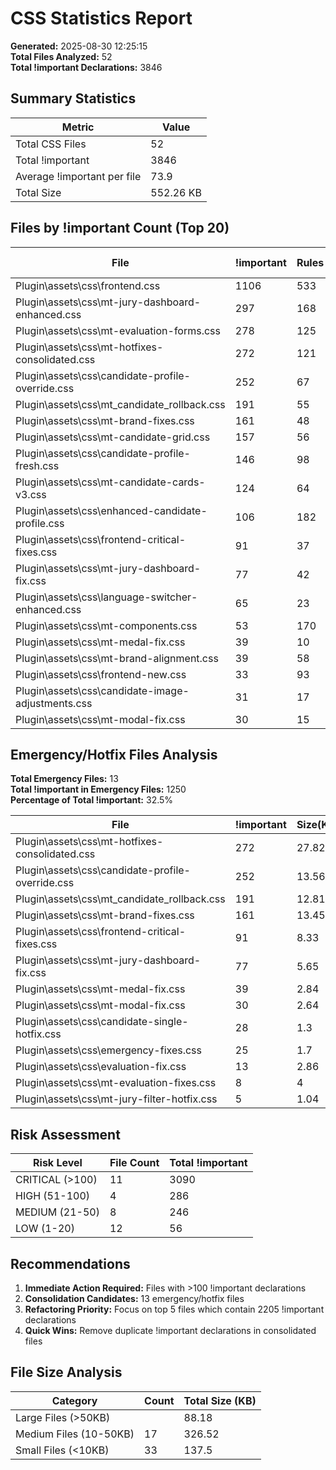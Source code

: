 ﻿# CSS Statistics Report
**Generated:** 2025-08-30 12:25:15  
**Total Files Analyzed:** 52  
**Total !important Declarations:** 3846

## Summary Statistics
| Metric | Value |
|--------|-------|
| Total CSS Files | 52 |
| Total !important | 3846 |
| Average !important per file | 73.9 |
| Total Size | 552.26 KB |

## Files by !important Count (Top 20)
| File | !important | Rules | Ratio% | Size(KB) | Deep Nesting | Z-Index | Media Queries |
|------|------------|-------|--------|----------|--------------|---------|---------------|
| Plugin\assets\css\frontend.css | 1106 | 533 | 207.5% | 88.18 | 1 | 5 | 20 |
| Plugin\assets\css\mt-jury-dashboard-enhanced.css | 297 | 168 | 176.8% | 33.64 | 1 | 6 | 3 |
| Plugin\assets\css\mt-evaluation-forms.css | 278 | 125 | 222.4% | 22.46 | 1 | 1 | 3 |
| Plugin\assets\css\mt-hotfixes-consolidated.css | 272 | 121 | 224.8% | 27.82 | 1 | 3 | 12 |
| Plugin\assets\css\candidate-profile-override.css | 252 | 67 | 376.1% | 13.56 | 1 | 1 | 3 |
| Plugin\assets\css\mt_candidate_rollback.css | 191 | 55 | 347.3% | 12.81 | 1 | 1 | 3 |
| Plugin\assets\css\mt-brand-fixes.css | 161 | 48 | 335.4% | 13.45 | 1 | 3 | 1 |
| Plugin\assets\css\mt-candidate-grid.css | 157 | 56 | 280.4% | 12.01 | 1 | 1 | 5 |
| Plugin\assets\css\candidate-profile-fresh.css | 146 | 98 | 149% | 13.91 | 1 | 0 | 4 |
| Plugin\assets\css\mt-candidate-cards-v3.css | 124 | 64 | 193.8% | 17.49 | 1 | 0 | 7 |
| Plugin\assets\css\enhanced-candidate-profile.css | 106 | 182 | 58.2% | 24.48 | 1 | 2 | 7 |
| Plugin\assets\css\frontend-critical-fixes.css | 91 | 37 | 245.9% | 8.33 | 1 | 3 | 3 |
| Plugin\assets\css\mt-jury-dashboard-fix.css | 77 | 42 | 183.3% | 5.65 | 1 | 0 | 4 |
| Plugin\assets\css\language-switcher-enhanced.css | 65 | 23 | 282.6% | 4.03 | 1 | 1 | 3 |
| Plugin\assets\css\mt-components.css | 53 | 170 | 31.2% | 21.14 | 1 | 2 | 1 |
| Plugin\assets\css\mt-medal-fix.css | 39 | 10 | 390% | 2.84 | 1 | 0 | 0 |
| Plugin\assets\css\mt-brand-alignment.css | 39 | 58 | 67.2% | 10.1 | 1 | 0 | 1 |
| Plugin\assets\css\frontend-new.css | 33 | 93 | 35.5% | 11.9 | 1 | 1 | 2 |
| Plugin\assets\css\candidate-image-adjustments.css | 31 | 17 | 182.4% | 6.44 | 1 | 0 | 2 |
| Plugin\assets\css\mt-modal-fix.css | 30 | 15 | 200% | 2.64 | 1 | 3 | 0 |
## Emergency/Hotfix Files Analysis
**Total Emergency Files:** 13  
**Total !important in Emergency Files:** 1250  
**Percentage of Total !important:** 32.5%

| File | !important | Size(KB) |
|------|------------|----------|
| Plugin\assets\css\mt-hotfixes-consolidated.css | 272 | 27.82 |
| Plugin\assets\css\candidate-profile-override.css | 252 | 13.56 |
| Plugin\assets\css\mt_candidate_rollback.css | 191 | 12.81 |
| Plugin\assets\css\mt-brand-fixes.css | 161 | 13.45 |
| Plugin\assets\css\frontend-critical-fixes.css | 91 | 8.33 |
| Plugin\assets\css\mt-jury-dashboard-fix.css | 77 | 5.65 |
| Plugin\assets\css\mt-medal-fix.css | 39 | 2.84 |
| Plugin\assets\css\mt-modal-fix.css | 30 | 2.64 |
| Plugin\assets\css\candidate-single-hotfix.css | 28 | 1.3 |
| Plugin\assets\css\emergency-fixes.css | 25 | 1.7 |
| Plugin\assets\css\evaluation-fix.css | 13 | 2.86 |
| Plugin\assets\css\mt-evaluation-fixes.css | 8 | 4 |
| Plugin\assets\css\mt-jury-filter-hotfix.css | 5 | 1.04 |
## Risk Assessment
| Risk Level | File Count | Total !important |
|------------|------------|-----------------|
| CRITICAL (>100) | 11 | 3090 |
| HIGH (51-100) | 4 | 286 |
| MEDIUM (21-50) | 8 | 246 |
| LOW (1-20) | 12 | 56 |

## Recommendations
1. **Immediate Action Required:** Files with >100 !important declarations
2. **Consolidation Candidates:** 13 emergency/hotfix files
3. **Refactoring Priority:** Focus on top 5 files which contain 2205 !important declarations
4. **Quick Wins:** Remove duplicate !important declarations in consolidated files

## File Size Analysis
| Category | Count | Total Size (KB) |
|----------|-------|-----------------|
| Large Files (>50KB) |  | 88.18 |
| Medium Files (10-50KB) | 17 | 326.52 |
| Small Files (<10KB) | 33 | 137.5 |
